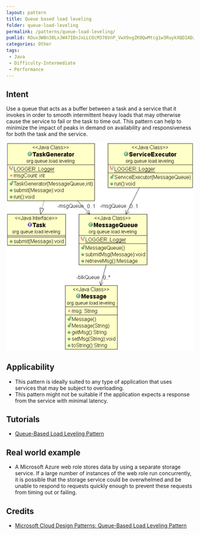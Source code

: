 ```yaml
---
layout: pattern
title: Queue based load leveling
folder: queue-load-leveling
permalink: /patterns/queue-load-leveling/
pumlid: ROux3W8n30LxJW47IDnJxLLCOcM376VnP_VwX9xgZKOQwMtcg1w3RuykXQDIADztzyEU08fNRjttU8MHbYbEuhdC0PtZmfN26qzCbQmtIGUwauh1G5i0dw2Wn1DhOZg9kpGWB_zy3Xtv-FtOIEhQBm00
categories: Other
tags:
 - Java
 - Difficulty-Intermediate
 - Performance
---
```


## Intent
Use a queue that acts as a buffer between a task and a service that it invokes in order to smooth 
intermittent heavy loads that may otherwise cause the service to fail or the task to time out. 
This pattern can help to minimize the impact of peaks in demand on availability and responsiveness 
for both the task and the service.

![alt text](./etc/queue-load-leveling.gif "queue-load-leveling")


## Applicability

* This pattern is ideally suited to any type of application that uses services that may be subject to overloading.
* This pattern might not be suitable if the application expects a response from the service with minimal latency.

## Tutorials
* [Queue-Based Load Leveling Pattern](http://java-design-patterns.com/blog/queue-load-leveling/)

## Real world example

* A Microsoft Azure web role stores data by using a separate storage service. If a large number of instances of the web role run concurrently, it is possible that the storage service could be overwhelmed and be unable to respond to requests quickly enough to prevent these requests from timing out or failing. 

## Credits

* [Microsoft Cloud Design Patterns: Queue-Based Load Leveling Pattern](https://msdn.microsoft.com/en-us/library/dn589783.aspx)
